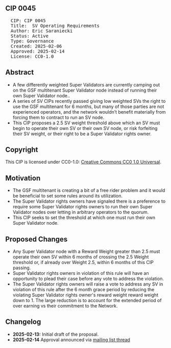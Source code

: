 ## CIP 0045

<pre>
  CIP: CIP 0045
  Title:  SV Operating Requirements
  Author: Eric Saraniecki
  Status: Active
  Type: Governance 
  Created: 2025-02-06
  Approved: 2025-02-14
  License: CC0-1.0
</pre>

## Abstract

* A few differently weighted Super Validators are currently camping out on the GSF multitenant Super Validator node instead of running their own Super Validator node..
* A series of SV CIPs recently passed giving low weighted SVs the right to use the GSF multitenant for 6 months, but many of those parties are not experienced operators, and the network wouldn’t benefit materially from forcing them to contract to run an SV node.
* This CIP proposes a 2.5 SV weight threshold above which an SV must begin to operate their own SV or their own SV node, or risk forfeiting their SV weight, or their right to be a Super Validator rights owner.

## Copyright

This CIP is licensed under CC0-1.0: [Creative Commons CC0 1.0 Universal](https://creativecommons.org/publicdomain/zero/1.0/).

## Motivation

* The GSF multitenant is creating a bit of a free rider problem and it would be beneficial to set some rules around its utilization.
* The Super Validator rights owners have signaled there is a preference to require some Super Validator rights owners to run their own Super Validator nodes over letting in arbitrary operators to the quorum.
* This CIP seeks to set the threshold at which one must run their own Super Validator node.

## Proposed Changes 

* Any Super Validator node with a Reward Weight greater than 2.5 must operate their own SV within 6 months of crossing the 2.5 Weight threshold or, if already over Weight 2.5, within 6 months of this CIP passing.
* Super Validator rights owners in violation of this rule will have an opportunity to plead their case before any vote to address the violation.
* The Super Validator rights owners will raise a vote to address any SV in violation of this rule after the 6 month grace period by reducing the violating Super Validator rights owner's reward weight reward weight down to 1. The large reduction is to account for the extended period of over earning vs their commitment to the Network.

## Changelog

* **2025-02-13:** Initial draft of the proposal.
* **2025-02-14** Approval announced via [mailing list thread](https://lists.sync.global/g/cip-announce/topic/cip_0045_sv_operating/111253114)
